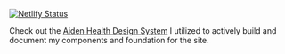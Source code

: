 [![Netlify Status](https://api.netlify.com/api/v1/badges/039ae3fe-54f1-471b-a3e3-3796e9098797/deploy-status)](https://app.netlify.com/sites/aidenhealth/deploys)

Check out the [Aiden Health Design System](https://aidenhealth.netlify.app) I utilized to actively build and document my components and foundation for the site.
